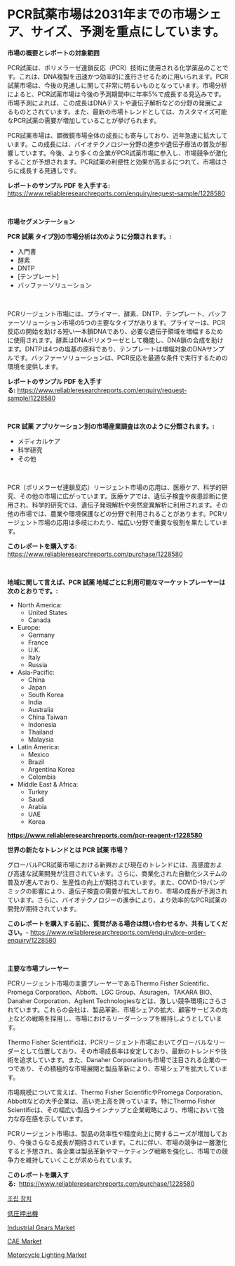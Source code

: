 <p><h1>PCR試薬市場は2031年までの市場シェア、サイズ、予測を重点にしています。</h1></p><p><strong>市場の概要とレポートの対象範囲</strong></p>
<p><p>PCR試薬は、ポリメラーゼ連鎖反応（PCR）技術に使用される化学薬品のことです。これは、DNA複製を迅速かつ効率的に進行させるために用いられます。PCR試薬市場は、今後の見通しに関して非常に明るいものとなっています。市場分析によると、PCR試薬市場は今後の予測期間中に年率5%で成長する見込みです。市場予測によれば、この成長はDNAテストや遺伝子解析などの分野の発展によるものとされています。また、最新の市場トレンドとしては、カスタマイズ可能なPCR試薬の需要が増加していることが挙げられます。</p><p>PCR試薬市場は、顕微鏡市場全体の成長にも寄与しており、近年急速に拡大しています。この成長には、バイオテクノロジー分野の進歩や遺伝子療法の普及が影響しています。今後、より多くの企業がPCR試薬市場に参入し、市場競争が激化することが予想されます。PCR試薬の利便性と効果が高まるにつれて、市場はさらに成長する見通しです。</p></p>
<p><strong>レポートのサンプル PDF を入手する:</strong> <a href="https://www.reliableresearchreports.com/enquiry/request-sample/1228580">https://www.reliableresearchreports.com/enquiry/request-sample/1228580</a></p>
<p>&nbsp;</p>
<p><strong>市場セグメンテーション</strong></p>
<p><strong>PCR 試薬 タイプ別の市場分析は次のように分類されます。:</strong></p>
<p><ul><li>入門書</li><li>酵素</li><li>DNTP</li><li>[テンプレート]</li><li>バッファーソリューション</li></ul></p>
<p>&nbsp;</p>
<p><p>PCRリージェント市場には、プライマー、酵素、DNTP、テンプレート、バッファーソリューション市場の5つの主要なタイプがあります。プライマーは、PCR反応の開始を助ける短い一本鎖DNAであり、必要な遺伝子領域を増幅するために使用されます。酵素はDNAポリメラーゼとして機能し、DNA鎖の合成を助けます。DNTPは4つの塩基の原料であり、テンプレートは増幅対象のDNAサンプルです。バッファーソリューションは、PCR反応を最適な条件で実行するための環境を提供します。</p></p>
<p><strong>レポートのサンプル PDF を入手する:</strong>&nbsp;<a href="https://www.reliableresearchreports.com/enquiry/request-sample/1228580">https://www.reliableresearchreports.com/enquiry/request-sample/1228580</a></p>
<p>&nbsp;</p>
<p><strong> PCR 試薬 アプリケーション別の市場産業調査は次のように分類されます。:</strong></p>
<p><ul><li>メディカルケア</li><li>科学研究</li><li>その他</li></ul></p>
<p>&nbsp;</p>
<p><p>PCR（ポリメラーゼ連鎖反応）リージェント市場の応用は、医療ケア、科学的研究、その他の市場に広がっています。医療ケアでは、遺伝子検査や疾患診断に使用され、科学的研究では、遺伝子発現解析や突然変異解析に利用されます。その他の市場では、農業や環境保護などの分野で利用されることがあります。PCRリージェント市場の応用は多岐にわたり、幅広い分野で重要な役割を果たしています。</p></p>
<p><strong>このレポートを購入する:</strong>&nbsp; <a href="https://www.reliableresearchreports.com/purchase/1228580">https://www.reliableresearchreports.com/purchase/1228580</a></p>
<p>&nbsp;</p>
<p><strong>地域に関して言えば、PCR 試薬 地域ごとに利用可能なマーケットプレーヤーは次のとおりです。:</strong></p>
<p><ul>
    <li>
        North America:
        <ul>
            <li>United States</li>
            <li>Canada</li>
        </ul>
    </li>
    <li>
        Europe:
        <ul>
            <li>Germany</li>
            <li>France</li>
            <li>U.K.</li>
            <li>Italy</li>
            <li>Russia</li>
        </ul>
    </li>
    <li>
        Asia-Pacific:
        <ul>
            <li>China</li>
            <li>Japan</li>
            <li>South Korea</li>
            <li>India</li>
            <li>Australia</li>
            <li>China Taiwan</li>
            <li>Indonesia</li>
            <li>Thailand</li>
            <li>Malaysia</li>
        </ul>
    </li>
    <li>
        Latin America:
        <ul>
            <li>Mexico</li>
            <li>Brazil</li>
            <li>Argentina Korea</li>
            <li>Colombia</li>
        </ul>
    </li>
    <li>
        Middle East & Africa:
        <ul>
            <li>Turkey</li>
            <li>Saudi</li>
            <li>Arabia</li>
            <li>UAE</li>
            <li>Korea</li>
        </ul>
    </li>
    </ul></p>
<p><strong><a href="https://www.reliableresearchreports.com/pcr-reagent-r1228580">https://www.reliableresearchreports.com/pcr-reagent-r1228580</a></strong>&nbsp;</p>
<p><strong>世界の新たなトレンドとは PCR 試薬 市場？</strong></p>
<p><p>グローバルPCR試薬市場における新興および現在のトレンドには、高感度および高速な試薬開発が注目されています。さらに、商業化された自動化システムの普及が進んでおり、生産性の向上が期待されています。また、COVID-19パンデミックの影響により、遺伝子検査の需要が拡大しており、市場の成長が予測されています。さらに、バイオテクノロジーの進歩により、より効率的なPCR試薬の開発が期待されています。</p></p>
<p><strong>このレポートを購入する前に、質問がある場合は問い合わせるか、共有してください。</strong>- <a href="https://www.reliableresearchreports.com/enquiry/pre-order-enquiry/1228580">https://www.reliableresearchreports.com/enquiry/pre-order-enquiry/1228580</a></p>
<p>&nbsp;</p>
<p><strong>主要な市場プレーヤー</strong></p>
<p><p>PCRリージェント市場の主要プレーヤーであるThermo Fisher Scientific、Promega Corporation、Abbott、LGC Group、Asuragen、TAKARA BIO、Danaher Corporation、Agilent Technologiesなどは、激しい競争環境にさらされています。これらの会社は、製品革新、市場シェアの拡大、顧客サービスの向上などの戦略を採用し、市場におけるリーダーシップを維持しようとしています。</p><p>Thermo Fisher Scientificは、PCRリージェント市場においてグローバルなリーダーとして位置しており、その市場成長率は安定しており、最新のトレンドや技術を追求しています。また、Danaher Corporationも市場で注目される企業の一つであり、その積極的な市場展開と製品革新により、市場シェアを拡大しています。</p><p>市場規模について言えば、Thermo Fisher ScientificやPromega Corporation、Abbottなどの大手企業は、高い売上高を誇っています。特にThermo Fisher Scientificは、その幅広い製品ラインナップと企業戦略により、市場において強力な存在感を示しています。</p><p>PCRリージェント市場は、製品の効率性や精度向上に関するニーズが増加しており、今後さらなる成長が期待されています。これに伴い、市場の競争は一層激化すると予想され、各企業は製品革新やマーケティング戦略を強化し、市場での競争力を維持していくことが求められています。</p></p>
<p><strong>このレポートを購入する:</strong>&nbsp;&nbsp;<a href="https://www.reliableresearchreports.com/purchase/1228580">https://www.reliableresearchreports.com/purchase/1228580</a></p>
<p><p><a href="https://medium.com/@flower89678/%EC%A1%B0%EB%A6%BD-%EC%9C%A0%EB%8B%B7-%EC%8B%9C%EC%9E%A5%EC%9D%80-%EC%8B%9C%EC%9E%A5-%EC%A0%90%EC%9C%A0%EC%9C%A8-%EC%8B%9C%EC%9E%A5-%ED%8A%B8%EB%A0%8C%EB%93%9C-%EB%B0%8F-%EC%8B%9C%EC%9E%A5-%EC%84%B1%EC%9E%A5%EC%97%90-%EB%8C%80%ED%95%9C-%EC%A0%95%EB%B3%B4%EB%A5%BC-%EC%A0%9C%EA%B3%B5%ED%95%A9%EB%8B%88%EB%8B%A4-daa179fb421c">조립 장치</a></p><p><a href="https://medium.com/@hazelnutt83/%E4%BD%8E%E5%9C%A7%E6%8A%BC%E5%87%BA%E6%A9%9F%E5%B8%82%E5%A0%B4%E3%81%AE%E5%88%86%E6%9E%90-%E3%82%B0%E3%83%AD%E3%83%BC%E3%83%90%E3%83%AB%E7%94%A3%E6%A5%AD%E3%81%AE%E5%B1%95%E6%9C%9B%E3%81%A8%E4%BA%88%E6%B8%AC-2024%E5%B9%B4-2031%E5%B9%B4-1899562c591d">低圧押出機</a></p><p><a href="https://github.com/biheemgalvinlouises6hokrh3h/Market-Research-Report-List-2/blob/main/industrial-gears-market.md">Industrial Gears Market</a></p><p><a href="https://www.linkedin.com/pulse/cae-market-trends-forecast-competitive-analysis-2031-mkt-nova-eqeyf?trackingId=2zUQ7gGFNHSR9G6LmGGbvQ%3D%3D">CAE Market</a></p><p><a href="https://github.com/guneycigdem35/Market-Research-Report-List-2/blob/main/motorcycle-lighting-market.md">Motorcycle Lighting Market</a></p></p>